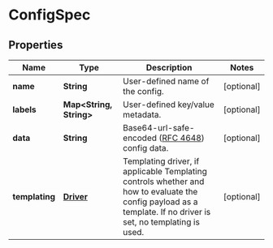 
# ConfigSpec

## Properties
Name | Type | Description | Notes
------------ | ------------- | ------------- | -------------
**name** | **String** | User-defined name of the config. |  [optional]
**labels** | **Map&lt;String, String&gt;** | User-defined key/value metadata. |  [optional]
**data** | **String** | Base64-url-safe-encoded ([RFC 4648](https://tools.ietf.org/html/rfc4648#section-5)) config data.  |  [optional]
**templating** | [**Driver**](Driver.md) | Templating driver, if applicable  Templating controls whether and how to evaluate the config payload as a template. If no driver is set, no templating is used.  |  [optional]



